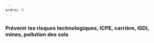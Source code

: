 ```yaml
---
ordre: 6
---
```


### Prévenir les risques technologiques, ICPE, carrière, ISDI, mines, pollution des sols
